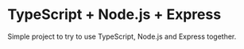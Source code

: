 # TypeScript + Node.js + Express

Simple project to try to use TypeScript, Node.js and Express together.
